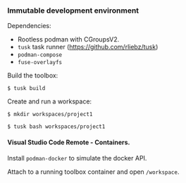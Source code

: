### Immutable development environment

Dependencies:

* Rootless podman with CGroupsV2.
* `tusk` task runner (https://github.com/rliebz/tusk)
* `podman-compose`
* `fuse-overlayfs`

Build the toolbox:

`$ tusk build`

Create and run a workspace:

`$ mkdir workspaces/project1`

`$ tusk bash workspaces/project1`

#### Visual Studio Code Remote - Containers.
Install `podman-docker` to simulate the docker API.

Attach to a running toolbox container and open `/workspace`.
